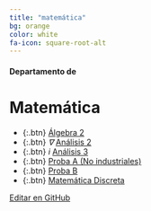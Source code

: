 ```yaml
---
title: "matemática"
bg: orange
color: white
fa-icon: square-root-alt
---
```

#### Departamento de
# Matemática

<!---
No poner los links de t.joinchat directamente,
>>>> NO USAR https://www.protectyourlinks.com/ <<<<
En lugar de https://t.me/joinchat/SaraSasasa-sa poner j/SaraSasasa-sa
-->

* {:.btn}  <i class="fas fa-gamepad"></i> [Álgebra 2](j/TM8M4-O35OEEysdo)
* {:.btn}  <i class="fas">∇</i> [Análisis 2](j/A70cpEmL9xHBWg1RHc67HQ)
* {:.btn}  <i class="fas">i</i> [Análisis 3](j/DMszThduvy0C9R3NRPUnxQ)
* {:.btn}  <i class="fas fa-random"></i> [Proba A (No industriales)](j/Tf7iBpXYPhEtlifR)
* {:.btn}  <i class="fas fa-random"></i> [Proba B](j/DMszThmNUKkT12qN_avTmw)
* {:.btn}  <i class="fas fa-sitemap"></i> [Matemática Discreta](j/A70cpBKNIny5DrX846s2MQ)

<span class="editongithub">
	<a href="{{site.github.repository_url}}/blob/master/{{page.path}}">
		<i class="fas fa-pen"></i> Editar en GitHub
	</a>
</span>
